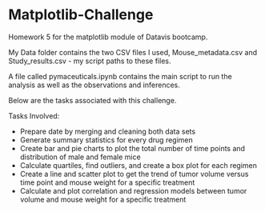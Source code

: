 # Matplotlib-Challenge
Homework 5 for the matplotlib module of Datavis bootcamp.

My Data folder contains the two CSV files I used, Mouse_metadata.csv and Study_results.csv - my script paths to these files.

A file called pymaceuticals.ipynb contains the main script to run the analysis as well as the observations and inferences.

Below are the tasks associated with this challenge.

Tasks Involved:
-	Prepare date by merging and cleaning both data sets
-	Generate summary statistics for every drug regimen
-	Create bar and pie charts to plot the total number of time points and distribution of male and female mice
-	Calculate quartiles, find outliers, and create a box plot for each regimen
-	Create a line and scatter plot to get the trend of tumor volume versus time point and mouse weight for a specific treatment
-	Calculate and plot correlation and regression models between tumor volume and mouse weight for a specific treatment 
